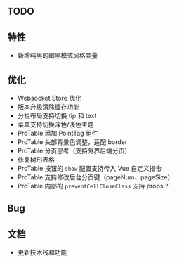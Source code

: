 ## TODO

## 特性

- 新增纯黑的暗黑模式风格变量

## 优化

- Websocket Store 优化
- 版本升级清除缓存功能
- 分栏布局支持切换 tip 和 text
- 菜单支持切换深色/浅色主题
- ProTable 添加 PointTag 组件
- ProTable 头部背景色调整，适配 border
- ProTable 分页思考（支持外界后端分页）
- 修复树形表格
- ProTable 按钮的 `show` 配置支持传入 Vue 自定义指令
- ProTable 支持修改后台分页键（pageNum、pageSize）
- ProTable 内部的 `preventCellCloseClass` 支持 props？

## Bug

## 文档

- 更新技术栈和功能

